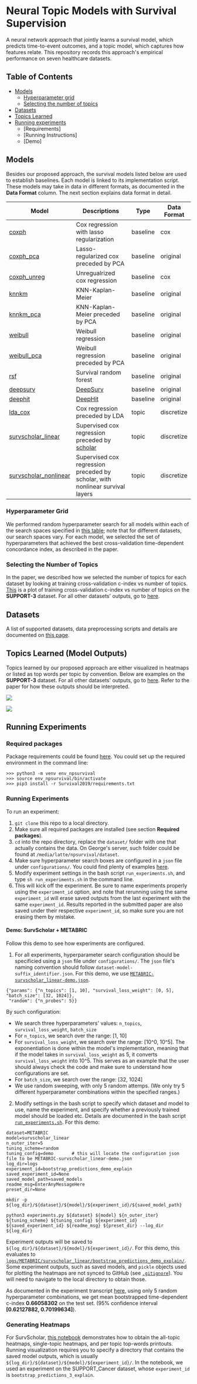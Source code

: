 # Neural Topic Models with Survival Supervision

A neural network approach that jointly learns a survival model, which predicts time-to-event outcomes, and a topic model, which captures how features relate. This repository records this approach's empirical performance on seven healthcare datasets. 

## Table of Contents

* [Models](#models)
  * [Hyperparameter grid](#hyperparameter-grid)
  * [Selecting the number of topics](#selecting-the-number-of-topics)
* [Datasets](#datasets)
* [Topics Learned](#topics-learned-model-outputs)
* [Running experiments](#running-experiments)
  * [Requirements]
  * [Running Instructions]
  * [Demo]
  
## Models

Besides our proposed approach, the survival models listed below are used to establish baselines. Each model is linked to its implementation script. These models may take in data in different formats, as documented in the **Data Format** column. The next section explains data format in detail. 

| Model  | Descriptions | Type | Data Format |
| ------ | ------------ | ---- | ----------- |
| [coxph](survival_baselines/CoxPHModel.py)  | Cox regression with lasso regularization | baseline | cox |
| [coxph_pca](survival_baselines/survival_baselines/CoxPHModel.py) | Lasso-regularized cox preceded by PCA | baseline | original |
| [coxph_unreg](survival_baselines/CoxPHModel.py) | Unregualrized cox regression        | baseline | cox |
| [knnkm](survival_baselines/KNNKaplanMeier.py) | KNN-Kaplan-Meier | baseline | original |
| [knnkm_pca](survival_baselines/KNNKaplanMeier.py) | KNN-Kaplan-Meier preceded by PCA | baseline | original |
| [weibull](survival_baselines/WeibullRegressionModel.py) | Weibull regression | baseline | original |
| [weibull_pca](survival_baselines/WeibullRegressionModel.py) | Weibull regression preceded by PCA | baseline | original |
| [rsf](survival_baselines/RandomSurvivalForest.py) | Survival random forest | baseline | original |
| [deepsurv](survival_baselines/DeepSurv.py) | [DeepSurv](https://github.com/havakv/pycox) | baseline | original |
| [deephit](survival_baselines/DeepHit.py) | [DeepHit](https://github.com/havakv/pycox) | baseline | original |
| [lda_cox](survival_topics/LDACox.py) | Cox regression preceded by LDA | topic | discretize |
| [survscholar_linear](survival_topics/SurvScholarModel.py) | Supervised cox regression preceded by [scholar](https://github.com/dallascard/scholar) | topic | discretize |
| [survscholar_nonlinear](survival_topics/SurvScholarModel.py) | Supervised cox regression preceded by scholar, with nonlinear survival layers | topic | discretize |

### Hyperparameter Grid

We performed random hyperparameter search for all models within each of the search spaces specified in [this table](hyperparameters.png); note that for different datasets, our search spaces vary. For each model, we selected the set of hyperparameters that achieved the best cross-validation time-dependent concordance index, as described in the paper.

### Selecting the Number of Topics

In the paper, we described how we selected the number of topics for each dataset by looking at training cross-validation c-index vs number of topics. [This](topics_learned/SUPPORT-3_Cancer_select_topic_number_plot.pdf) is a plot of training cross-validation c-index vs number of topics on the **SUPPORT-3** dataset. For all other datasets' outputs, go to [here](topics_learned/).

## Datasets

A list of supported datasets, data preprocessing scripts and details are documented on [this page](dataset/).

## Topics Learned (Model Outputs)

Topics learned by our proposed approach are either visualized in heatmaps or listed as top words per topic by convention. Below are examples on the **SUPPORT-3** dataset. For all other datasets' outputs, go to [here](topics_learned/). Refer to the paper for how these outputs should be interpreted.

![](example_heatmap.png)

![](example_top_words.png)

## Running Experiments

### Required packages

Package requirements could be found [here](requirements.txt). You could set up the required environment in the command line: 

```
>>> python3 -m venv env_npsurvival
>>> source env_npsurvival/bin/activate
>>> pip3 install -r Survival2019/requirements.txt
```

### Running Experiments

To run an experiment:

1. ```git clone``` this repo to a local directory.
2. Make sure all required packages are installed (see section **Required packages**).
3. ```cd``` into the repo directory, replace the ```dataset/``` folder with one that actually contains the data. On George's server, such folder could be found at ```/media/latte/npsurvival/dataset```.
4. Make sure hyperparameter search boxes are configured in a ```json``` file under ```configurations/```. You could find plenty of examples [here](configurations/). 
5. Modify experiment settings in the bash script ```run_experiments.sh```, and type ```sh run_experiments.sh``` in the command line.
6. This will kick off the experiment. Be sure to name experiments properly using the ```experiment_id``` option, and note that rerunning using the same ```experiment_id``` will erase saved outputs from the last experiment with the same ```experiment_id```. Results reported in the submitted paper are also saved under their respective ```experiment_id```, so make sure you are not erasing them by mistake.

#### Demo: SurvScholar + METABRIC

Follow this demo to see how experiments are configured.

1. For all experiments, hyperparameter search configuration should be specificied using a ```json``` file under ```configurations/```. The ```json``` file's naming convention should follow ```dataset-model-suffix_identifier.json```. For this demo, we use [```METABRIC-survscholar_linear-demo.json```](configurations/METABRIC-survscholar_linear-demo.json). 

```
{"params": {"n_topics": [1, 10], "survival_loss_weight": [0, 5], "batch_size": [32, 1024]}, 
 "random": {"n_probes": 5}}
```

By such configuration:

- We search three hyperparameters' values: ```n_topics```, ```survival_loss_weight```, ```batch_size```
- For ```n_topics```, we search over the range: \[1, 10\]
- For ```survival_loss_weight```, we search over the range: \[10^0, 10^5\]. The exponentiation is done within the model's implementation, meaning that if the model takes in ```survival_loss_weight``` as 5, it converts ```survival_loss_weight``` into 10^5. This serves as an example that the user should always check the code and make sure to understand how configurations are set.
- For ```batch_size```, we search over the range: \[32, 1024\]
- We use random sweeping, with only 5 random attemps. (We only try 5 different hyperparameter combinations within the specified ranges.)

2. Modify settings in the bash script to specify which dataset and model to use, name the experiment, and specify whether a previously trained model should be loaded etc. Details are documented in the bash script [```run_experiments.sh```](run_experiments.sh). For this demo:

```
dataset=METABRIC               
model=survscholar_linear       
n_outer_iter=5                 
tuning_scheme=random           
tuning_config=demo       # this will locate the configuration json file to be METABRIC-survscholar_linear-demo.json         
log_dir=logs                   
experiment_id=bootstrap_predictions_demo_explain 
saved_experiment_id=None       
saved_model_path=saved_models  
readme_msg=EnterAnyMessageHere 
preset_dir=None                

mkdir -p ${log_dir}/${dataset}/${model}/${experiment_id}/${saved_model_path}

python3 experiments.py ${dataset} ${model} ${n_outer_iter} ${tuning_scheme} ${tuning_config} ${experiment_id} ${saved_experiment_id} ${readme_msg} ${preset_dir} --log_dir ${log_dir}
```

Experiment outputs will be saved to ```${log_dir}/${dataset}/${model}/${experiment_id}/```. For this demo, this evaluates to [```logs/METABRIC/survscholar_linear/bootstrap_predictions_demo_explain/```](logs/METABRIC/survscholar_linear/bootstrap_predictions_demo_explain). Some experiment outputs, such as saved models, and ```pickle``` objects used for plotting the heatmaps are not synced to GitHub (see [```.gitignore```](.gitignore)). You will need to navigate to the local directory to obtain those.

As documented in the experiment transcript [here](logs/METABRIC/survscholar_linear/bootstrap_predictions_demo_explain/transcript.txt), using only 5 random hyperparameter combinations, we get mean bootstrapped time-dependent c-index **0.66058302** on the test set. (95% confidence interval **\[0.62127882, 0.70199634\]**).

### Generating Heatmaps

For SurvScholar, [this notebook](run_visualizations.ipynb) demonstrates how to obtain the all-topic heatmaps, single-topic heatmaps, and per topic top-words printouts. Running visualization requires you to specify a directory that contains the saved model outputs, which is usually ```${log_dir}/${dataset}/${model}/${experiment_id}/```. In the notebook, we used an experiment on the SUPPORT_Cancer dataset, whose ```experiment_id``` is ```bootstrap_predictions_3_explain```. 
